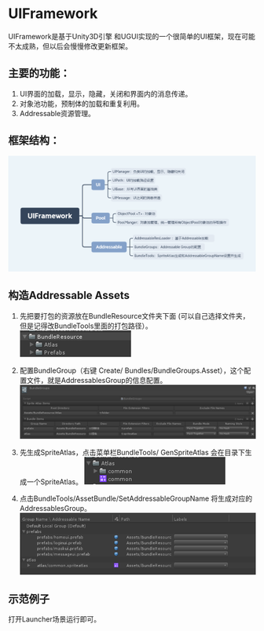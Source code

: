 # UIFramework

UIFramework是基于Unity3D引擎 和UGUI实现的一个很简单的UI框架，现在可能不太成熟，但以后会慢慢修改更新框架。
## 主要的功能：
1.	UI界面的加载，显示，隐藏，关闭和界面内的消息传递。
2.	对象池功能，预制体的加载和重复利用。
3.  Addressable资源管理。

## 框架结构：
![](Picture/summary.png)

## 构造Addressable Assets
   1.	先把要打包的资源放在BundleResource文件夹下面 (可以自己选择文件夹，但是记得改BundleTools里面的打包路径）。
   ![](Picture/1.png)
   
   2.	配置BundleGroup（右键 Create/ Bundles/BundleGroups.Asset），这个配置文件，就是AddressablesGroup的信息配置。
    ![](Picture/2.png)
    
   3. 先生成SpriteAtlas，点击菜单栏BundleTools/ GenSpriteAtlas 会在目录下生成一个SpriteAtlas。
    ![](Picture/3.png)
    
   4. 点击BundleTools/AssetBundle/SetAddressableGroupName 将生成对应的AddressablesGroup。
    ![](Picture/4.png)
    
## 示范例子
   打开Launcher场景运行即可。
